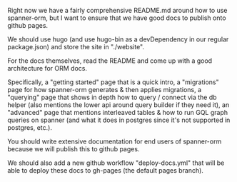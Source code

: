 Right now we have a fairly comprehensive README.md around how to use spanner-orm, but I want to ensure that we have good docs to publish onto github pages.

We should use hugo (and use hugo-bin as a devDependency in our regular package.json) and store the site in "./website".

For the docs themselves, read the README and come up with a good architecture for ORM docs.

Specifically, a "getting started" page that is a quick intro, a "migrations" page for how spanner-orm generates & then applies migrations, a "querying" page that shows in depth how to query / connect via the db helper (also mentions the lower api around query builder if they need it), an "advanced" page that mentions interleaved tables & how to run GQL graph queries on spanner (and what it does in postgres since it's not supported in postgres, etc.).

You should write extensive documentation for end users of spanner-orm because we will publish this to github pages.

We should also add a new github workflow "deploy-docs.yml" that will be able to deploy these docs to gh-pages (the default pages branch).
